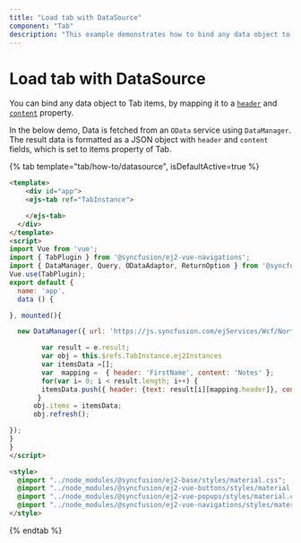 ```yaml
---
title: "Load tab with DataSource"
component: "Tab"
description: "This example demonstrates how to bind any data object to tab Items in the Essential JS 2 Tab control."
---
```


# Load tab with DataSource

You can bind any data object to Tab items, by mapping it to a [`header`](../../api/tab/tabItem#header) and [`content`](../../api/tab/tabItem#content)
property.

In the below demo, Data is fetched from an `OData` service using `DataManager`. The result data is formatted as a JSON object with `header`
and `content` fields, which is set to items property of Tab.

{% tab template="tab/how-to/datasource", isDefaultActive=true %}

```html
<template>
    <div id="app">
    <ejs-tab ref="TabInstance">

    </ejs-tab>
  </div>
</template>
<script>
import Vue from 'vue';
import { TabPlugin } from '@syncfusion/ej2-vue-navigations';
import { DataManager, Query, ODataAdaptor, ReturnOption } from '@syncfusion/ej2-data';
Vue.use(TabPlugin);
export default {
  name: 'app',
  data () {

}, mounted(){

  new DataManager({ url: 'https://js.syncfusion.com/ejServices/Wcf/Northwind.svc/Employees', adaptor: new ODataAdaptor}).executeQuery(new Query().range(4, 7)).then((e) => {

        var result = e.result;
        var obj = this.$refs.TabInstance.ej2Instances
        var itemsData =[];
        var  mapping =  { header: 'FirstName', content: 'Notes' };
        for(var i= 0; i < result.length; i++) {
        itemsData.push({ header: {text: result[i][mapping.header]}, content: result[i][mapping.content] });
       }
      obj.items = itemsData;
      obj.refresh();

});
}
}
</script>

<style>
  @import "../node_modules/@syncfusion/ej2-base/styles/material.css";
  @import "../node_modules/@syncfusion/ej2-vue-buttons/styles/material.css";
  @import "../node_modules/@syncfusion/ej2-vue-popups/styles/material.css";
  @import "../node_modules/@syncfusion/ej2-vue-navigations/styles/material.css";
</style>
```

{% endtab %}
